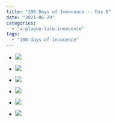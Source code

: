 ```yaml
---
title: "100 Days of Innocence -- Day 8"
date: "2021-06-29"
categories: 
  - "a-plague-tale-innocence"
tags: 
  - "100-days-of-innocence"
---
```


- [![](images/E5E6nggWQAQQXNM-scaled-1.jpeg)](https://davidpeach.me/wp-content/uploads/2021/07/E5E6nggWQAQQXNM-scaled-1.jpeg)
    
- [![](images/E5E6p1IWQAMfT68-scaled-1.jpeg)](https://davidpeach.me/wp-content/uploads/2021/07/E5E6p1IWQAMfT68-scaled-1.jpeg)
    
- [![](images/E5E6rRXX0AMhujq-scaled-1.jpeg)](images/E5E6rRXX0AMhujq-scaled-1.jpeg)
- [![](images/E5E6rRXX0AMhujq-scaled-1.jpeg)](images/E5E6rRXX0AMhujq-scaled-1.jpeg)
    
- [![](images/E5E6tebXoAQZHuP-scaled-1.jpeg)](images/E5E6tebXoAQZHuP-scaled-1.jpeg)
- [![](images/E5E6tebXoAQZHuP-scaled-1.jpeg)](images/E5E6tebXoAQZHuP-scaled-1.jpeg)
